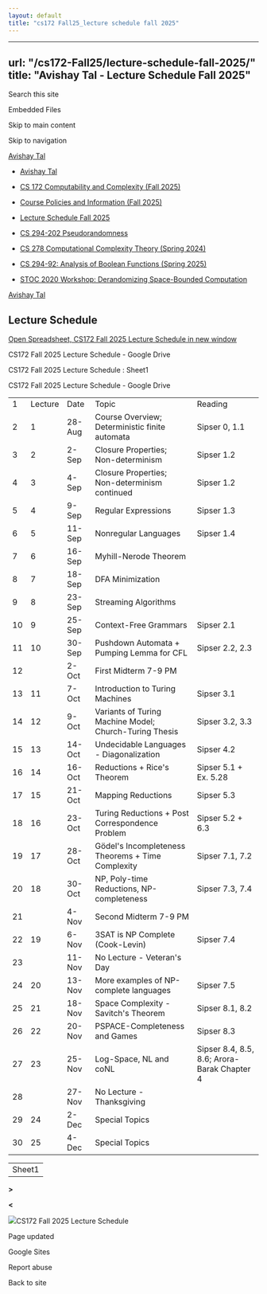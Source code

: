 ```yaml
---
layout: default
title: "cs172 Fall25_lecture schedule fall 2025"
---
```


---
url: "/cs172-Fall25/lecture-schedule-fall-2025/"
title: "Avishay Tal - Lecture Schedule Fall 2025"
---

Search this site

Embedded Files

Skip to main content

Skip to navigation

[Avishay Tal](/avishay-tal/)

- [Avishay Tal](/avishay-tal/)

- [CS 172 Computability and Complexity (Fall 2025)](/cs172-Fall25/)





- [Course Policies and Information (Fall 2025)](/cs172-Fall25/course-policies-and-information-fall-2025/)

- [Lecture Schedule Fall 2025](/cs172-Fall25/lecture-schedule-fall-2025/)


- [CS 294-202 Pseudorandomness](/pseudorandomness/)

- [CS 278 Computational Complexity Theory (Spring 2024)](/cs-278-computational-complexity-theory-spring-2024/)

- [CS 294-92: Analysis of Boolean Functions (Spring 2025)](/cs-294-92-analysis-of-boolean-functions-spring-2025/)

- [STOC 2020 Workshop: Derandomizing Space-Bounded Computation](/stoc-2020-workshop-derandomizing-space-bounded-computation/)


[Avishay Tal](/avishay-tal/)

## Lecture Schedule

[Open Spreadsheet, CS172 Fall 2025 Lecture Schedule in new window](https://drive.google.com/open?id=1u7MJUPbMGMED6z1xUB49WxcO42fR7kJuD9HeJRzR0ng "Open Spreadsheet, CS172 Fall 2025 Lecture Schedule in new window")

CS172 Fall 2025 Lecture Schedule - Google Drive

CS172 Fall 2025 Lecture Schedule : Sheet1

CS172 Fall 2025 Lecture Schedule - Google Drive

|  |  |  |  |  |
| --- | --- | --- | --- | --- |
| 1 | Lecture | Date | Topic | Reading |
| 2 | 1 | 28-Aug | Course Overview; Deterministic finite automata | Sipser 0, 1.1 |
| 3 | 2 | 2-Sep | Closure Properties; Non-determinism | Sipser 1.2 |
| 4 | 3 | 4-Sep | Closure Properties; Non-determinism continued | Sipser 1.2 |
| 5 | 4 | 9-Sep | Regular Expressions | Sipser 1.3 |
| 6 | 5 | 11-Sep | Nonregular Languages | Sipser 1.4 |
| 7 | 6 | 16-Sep | Myhill-Nerode Theorem |  |
| 8 | 7 | 18-Sep | DFA Minimization |  |
| 9 | 8 | 23-Sep | Streaming Algorithms |  |
| 10 | 9 | 25-Sep | Context-Free Grammars | Sipser 2.1 |
| 11 | 10 | 30-Sep | Pushdown Automata + Pumping Lemma for CFL | Sipser 2.2, 2.3 |
| 12 |  | 2-Oct | First Midterm 7-9 PM |  |
| 13 | 11 | 7-Oct | Introduction to Turing Machines | Sipser 3.1 |
| 14 | 12 | 9-Oct | Variants of Turing Machine Model; Church-Turing Thesis | Sipser 3.2, 3.3 |
| 15 | 13 | 14-Oct | Undecidable Languages - Diagonalization | Sipser 4.2 |
| 16 | 14 | 16-Oct | Reductions + Rice's Theorem | Sipser 5.1 + Ex. 5.28 |
| 17 | 15 | 21-Oct | Mapping Reductions | Sipser 5.3 |
| 18 | 16 | 23-Oct | Turing Reductions + Post Correspondence Problem | Sipser 5.2 + 6.3 |
| 19 | 17 | 28-Oct | Gödel's Incompleteness Theorems + Time Complexity | Sipser 7.1, 7.2 |
| 20 | 18 | 30-Oct | NP, Poly-time Reductions, NP-completeness | Sipser 7.3, 7.4 |
| 21 |  | 4-Nov | Second Midterm 7-9 PM |  |
| 22 | 19 | 6-Nov | 3SAT is NP Complete (Cook-Levin) | Sipser 7.4 |
| 23 |  | 11-Nov | No Lecture - Veteran's Day |  |
| 24 | 20 | 13-Nov | More examples of NP-complete languages | Sipser 7.5 |
| 25 | 21 | 18-Nov | Space Complexity - Savitch's Theorem | Sipser 8.1, 8.2 |
| 26 | 22 | 20-Nov | PSPACE-Completeness and Games | Sipser 8.3 |
| 27 | 23 | 25-Nov | Log-Space, NL and coNL | Sipser 8.4, 8.5, 8.6; Arora-Barak Chapter 4 |
| 28 |  | 27-Nov | No Lecture - Thanksgiving |  |
| 29 | 24 | 2-Dec | Special Topics |  |
| 30 | 25 | 4-Dec | Special Topics |  |

|     |
| --- |
| Sheet1 |

**>**

**<**

![](https://www.gstatic.com/images/icons/material/product/1x/sheets_32dp.png)CS172 Fall 2025 Lecture Schedule

Page updated

Google Sites

Report abuse

Back to site